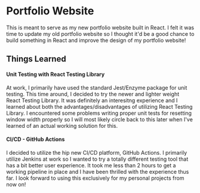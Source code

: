 # Portfolio Website

This is meant to serve as my new portfolio website built in React. I felt it was time to update my old portfolio website so I thought it'd be a good chance to build something in React and improve the design of my portfolio website!

## Things Learned

#### Unit Testing with React Testing Library
At work, I primarily have used the standard Jest/Enzyme package for unit testing. This time around, I decided to try the newer and lighter weight React Testing Library. It was definitely an interesitng experience and I learned about both the advantages/disadvantages of utilizing React Testing Library. I encountered some problems writing proper unit tests for resetting window width properly so I will most likely circle back to this later when I've learned of an actual working solution for this.

#### CI/CD - GitHub Actions
I decided to utilize the hip new CI/CD platform, GitHub Actions. I primarily utilize Jenkins at work so I wanted to try a totally different testing tool that has a bit better user experience. It took me less than 2 hours to get a working pipeline in place and I have been thrilled with the experience thus far. I look forward to using this exclusively for my personal projects from now on!